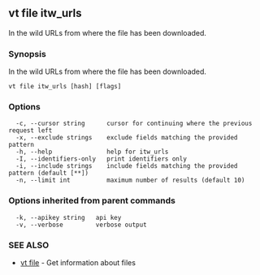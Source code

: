 ## vt file itw_urls

In the wild URLs from where the file has been downloaded.

### Synopsis

In the wild URLs from where the file has been downloaded.

```
vt file itw_urls [hash] [flags]
```

### Options

```
  -c, --cursor string      cursor for continuing where the previous request left
  -x, --exclude strings    exclude fields matching the provided pattern
  -h, --help               help for itw_urls
  -I, --identifiers-only   print identifiers only
  -i, --include strings    include fields matching the provided pattern (default [**])
  -n, --limit int          maximum number of results (default 10)
```

### Options inherited from parent commands

```
  -k, --apikey string   api key
  -v, --verbose         verbose output
```

### SEE ALSO

* [vt file](vt_file.md)	 - Get information about files

